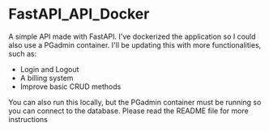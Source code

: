 # FastAPI_API_Docker


A simple API made with FastAPI. I've dockerized the application so I could also use a PGadmin container.
I'll be updating this with more functionalities, such as:

- Login and Logout
- A billing system
- Improve basic CRUD methods

You can also run this locally, but the PGadmin container must be running so you can connect to the database. Please read the README file for more instructions
